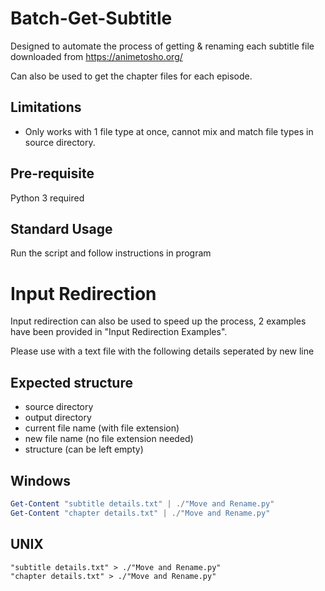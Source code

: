 # Batch-Get-Subtitle
Designed to automate the process of getting & renaming each subtitle file downloaded from https://animetosho.org/

Can also be used to get the chapter files for each episode. 


## Limitations
- Only works with 1 file type at once, cannot mix and match file types in source directory. 


## Pre-requisite
Python 3 required


## Standard Usage
Run the script and follow instructions in program


# Input Redirection
Input redirection can also be used to speed up the process, 2 examples have been provided in "Input Redirection Examples".

Please use with a text file with the following details seperated by new line
## Expected structure 
- source directory
- output directory
- current file name (with file extension)
- new file name (no file extension needed)
- structure (can be left empty)


## Windows
```powershell
Get-Content "subtitle details.txt" | ./"Move and Rename.py"
Get-Content "chapter details.txt" | ./"Move and Rename.py"
```

## UNIX
```shell
"subtitle details.txt" > ./"Move and Rename.py"
"chapter details.txt" > ./"Move and Rename.py"
```